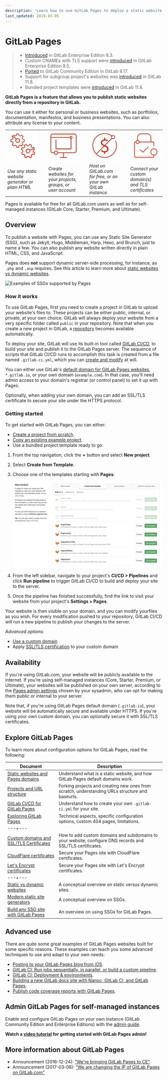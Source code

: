 ```yaml
---
description: 'Learn how to use GitLab Pages to deploy a static website at no additional cost.'
last_updated: 2019-03-05
---
```


# GitLab Pages

> - [Introduced](https://gitlab.com/gitlab-org/gitlab-ee/merge_requests/80) in GitLab Enterprise Edition 8.3.
> - Custom CNAMEs with TLS support were [introduced](https://gitlab.com/gitlab-org/gitlab-ee/merge_requests/173) in GitLab Enterprise Edition 8.5.
> - [Ported](https://gitlab.com/gitlab-org/gitlab-ce/issues/14605) to GitLab Community Edition in GitLab 8.17.
> - Support for subgroup project's websites was [introduced](https://gitlab.com/gitlab-org/gitlab-ce/issues/30548) in GitLab 11.8.
> - Bundled project templates were [introduced](https://gitlab.com/gitlab-org/gitlab-ce/issues/47857) in GitLab 11.8.


**GitLab Pages is a feature that allows you to publish static websites
directly from a repository in GitLab.**

You can use it either for personal or business websites, such as
portfolios, documentation, manifestos, and business presentations.
You can also attribute any license to your content.

<table class="borderless-table center fixed-table">
  <tr>
    <td style="width: 22%"><img src="img/icons/cogs.png" alt="SSGs" class="image-noshadow half-width"></td>
    <td style="width: 4%">
      <strong>
        <i class="fa fa-angle-double-right" aria-hidden="true"></i>
      </strong>
    </td>
    <td style="width: 22%"><img src="img/icons/monitor.png" alt="Websites" class="image-noshadow half-width"></td>
    <td style="width: 4%">
      <strong>
        <i class="fa fa-angle-double-right" aria-hidden="true"></i>
      </strong>
    </td>
    <td style="width: 22%"><img src="img/icons/free.png" alt="Pages is free" class="image-noshadow half-width"></td>
    <td style="width: 4%">
      <strong>
        <i class="fa fa-angle-double-right" aria-hidden="true"></i>
      </strong>
    </td>
    <td style="width: 22%"><img src="img/icons/lock.png" alt="Secure your website" class="image-noshadow half-width"></td>
  </tr>
  <tr>
    <td><em>Use any static website generator or plain HTML</em></td>
    <td></td>
    <td><em>Create websites for your projects, groups, or user account</em></td>
    <td></td>
    <td><em>Host on GitLab.com for free, or on your own GitLab instance</em></td>
    <td></td>
    <td><em>Connect your custom domain(s) and TLS certificates</em></td>
  </tr>
</table>

Pages is available for free for all GitLab.com users as well as for self-managed
instances (GitLab Core, Starter, Premium, and Ultimate).

## Overview

<div class="row">
<div class="col-md-9">
<p style="margin-top: 18px;">
To publish a website with Pages, you can use any Static Site Generator (SSG),
such as Jekyll, Hugo, Middleman, Harp, Hexo, and Brunch, just to name a few. You can also
publish any website written directly in plain HTML, CSS, and JavaScript.</p>
<p>Pages does <strong>not</strong> support dynamic server-side processing, for instance, as <code>.php</code> and <code>.asp</code> requires. See this article to learn more about
<a href="https://about.gitlab.com/2016/06/03/ssg-overview-gitlab-pages-part-1-dynamic-x-static/">static websites vs dynamic websites</a>.</p>
</div>
<div class="col-md-3"><img src="img/ssgs_pages.png" alt="Examples of SSGs supported by Pages" class="image-noshadow middle display-block"></div>
</div>

### How it works

To use GitLab Pages, first you need to create a project in GitLab to upload your website's
files to. These projects can be either public, internal, or private, at your own choice.
GitLab will always deploy your website from a very specific folder called `public` in your
repository. Note that when you create a new project in GitLab, a [repository](../repository/index.md)
becomes available automatically.

To deploy your site, GitLab will use its built-in tool called [GitLab CI/CD](../../../ci/README.md),
to build your site and publish it to the GitLab Pages server. The sequence of
scripts that GitLab CI/CD runs to accomplish this task is created from a file named
`.gitlab-ci.yml`, which you can [create and modify](getting_started_part_four.md) at will.

You can either use GitLab's [default domain for GitLab Pages websites](getting_started_part_one.md#gitlab-pages-domain-names),
`*.gitlab.io`, or your own domain (`example.com`). In that case, you'll
need admin access to your domain's registrar (or control panel) to set it up with Pages.

Optionally, when adding your own domain, you can add an SSL/TLS certificate to secure your
site under the HTTPS protocol.

### Getting started

To get started with GitLab Pages, you can either:

- [Create a project from scratch](getting_started_part_two.md#create-a-project-from-scratch).
- [Copy an existing example project](getting_started_part_two.md#fork-a-project-to-get-started-from).
- Use a bundled project template ready to go:

1. From the top navigation, click the **+** button and select **New project**.
1. Select **Create from Template**.
1. Choose one of the templates starting with **Pages**:

    ![Project templates for Pages](img/pages_project_templates_11-8.png)

1. From the left sidebar, navigate to your project's **CI/CD > Pipelines**
and click **Run pipeline** to trigger GitLab CI/CD to build and deploy your
site to the server.
1. Once the pipeline has finished successfully, find the link to visit your
website from your project's **Settings > Pages**.

Your website is then visible on your domain, and you can modify yourfiles
as you wish. For every modification pushed to your repository, GitLab CI/CD
will run a new pipeline to publish your changes to the server.

_Advanced options:_

- [Use a custom domain](getting_started_part_three.md#adding-your-custom-domain-to-gitlab-pages)
- Apply [SSL/TLS certification](getting_started_part_three.md#ssltls-certificates) to your custom domain

## Availability

If you're using GitLab.com, your website will be publicly available to the internet.
If you're using self-managed instances (Core, Starter, Premium, or Ultimate),
your websites will be published on your own server, according to the
[Pages admin settings](../../../administration/pages/index.md) chosen by your sysadmin,
who can opt for making them public or internal to your server.

Note that, if you're using GitLab Pages default domain (`.gitlab.io`),
your website will be automatically secure and available under
HTTPS. If you're using your own custom domain, you can
optionally secure it with SSL/TLS certificates.

## Explore GitLab Pages

To learn more about configuration options for GitLab Pages, read the following:

| Document | Description |
| --- | --- |
| [Static websites and Pages domains](getting_started_part_one.md) | Understand what is a static website, and how GitLab Pages default domains work. |
| [Projects and URL structure](getting_started_part_two.md) | Forking projects and creating new ones from scratch, understanding URLs structure and baseurls. |
| [GitLab CI/CD for GitLab Pages](getting_started_part_four.md) | Understand how to create your own `.gitlab-ci.yml` for your site. |
| [Exploring GitLab Pages](introduction.md) | Technical aspects, specific configuration options, custom 404 pages, limitations. |
|---+---|
| [Custom domains and SSL/TLS Certificates](getting_started_part_three.md) | How to add custom domains and subdomains to your website, configure DNS records and SSL/TLS certificates. |
| [CloudFlare certificates](https://about.gitlab.com/2017/02/07/setting-up-gitlab-pages-with-cloudflare-certificates/) | Secure your Pages site with CloudFlare certificates. |
| [Let's Encrypt certificates](lets_encrypt_for_gitlab_pages.md) | Secure your Pages site with Let's Encrypt certificates. |
|---+---|
| [Static vs dynamic websites](https://about.gitlab.com/2016/06/03/ssg-overview-gitlab-pages-part-1-dynamic-x-static/) | A conceptual overview on static versus dynamic sites. |
| [Modern static site generators](https://about.gitlab.com/2016/06/10/ssg-overview-gitlab-pages-part-2/) | A conceptual overview on SSGs. |
| [Build any SSG site with GitLab Pages](https://about.gitlab.com/2016/06/17/ssg-overview-gitlab-pages-part-3-examples-ci/) | An overview on using SSGs for GitLab Pages. |

## Advanced use

There are quite some great examples of GitLab Pages websites built for some
specific reasons. These examples can teach you some advanced techniques
to use and adapt to your own needs:

- [Posting to your GitLab Pages blog from iOS](https://about.gitlab.com/2016/08/19/posting-to-your-gitlab-pages-blog-from-ios/).
- [GitLab CI: Run jobs sequentially, in parallel, or build a custom pipeline](https://about.gitlab.com/2016/07/29/the-basics-of-gitlab-ci/).
- [GitLab CI: Deployment & environments](https://about.gitlab.com/2016/08/26/ci-deployment-and-environments/).
- [Building a new GitLab docs site with Nanoc, GitLab CI, and GitLab Pages](https://about.gitlab.com/2016/12/07/building-a-new-gitlab-docs-site-with-nanoc-gitlab-ci-and-gitlab-pages/).
- [Publish code coverage reports with GitLab Pages](https://about.gitlab.com/2016/11/03/publish-code-coverage-report-with-gitlab-pages/).

## Admin GitLab Pages for self-managed instances

Enable and configure GitLab Pages on your own instance (GitLab Community Edition and Enterprise Editions) with
the [admin guide](../../../administration/pages/index.md).

**<i class="fa fa-youtube-play youtube" aria-hidden="true"></i> Watch a [video tutorial](https://www.youtube.com/watch?v=dD8c7WNcc6s) for getting started with GitLab Pages admin!**

## More information about GitLab Pages

- Announcement (2016-12-24): ["We're bringing GitLab Pages to CE"](https://about.gitlab.com/2016/12/24/were-bringing-gitlab-pages-to-community-edition/)
- Announcement (2017-03-06): ["We are changing the IP of GitLab Pages on GitLab.com"](https://about.gitlab.com/2017/03/06/we-are-changing-the-ip-of-gitlab-pages-on-gitlab-com/)
